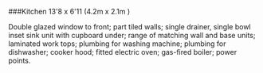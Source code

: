 ###Kitchen 
13'8 x 6'11 (4.2m x 2.1m )

Double glazed window to front; part tiled walls; single drainer, single bowl inset sink unit with cupboard under; range of matching wall and base units; laminated work tops; plumbing for washing machine; plumbing for dishwasher; cooker hood; fitted electric oven; gas-fired boiler; power points.